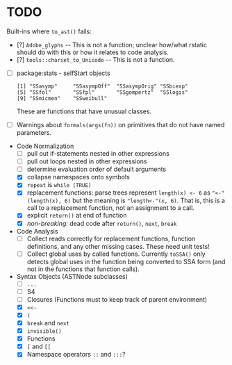 
# TODO

Built-ins where `to_ast()` fails:

*   [?] `Adobe_glyphs` -- This is not a function; unclear how/what rstatic
    should do with this or how it relates to code analysis.
*   [?] `tools::charset_to_Unicode` -- This is not a function.
*   [ ] package:stats - selfStart objects
    ```
    [1] "SSasymp"     "SSasympOff"  "SSasympOrig" "SSbiexp"    
    [5] "SSfol"       "SSfpl"       "SSgompertz"  "SSlogis"    
    [9] "SSmicmen"    "SSweibull"  
    ```
    These are functions that have unusual classes.

*   [ ] Warnings about `formals(args(fn))` on primitives that do not have named
    parameters.


* Code Normalization
  * [ ] pull out if-statements nested in other expressions
  * [ ] pull out loops nested in other expressions
  * [ ] determine evaluation order of default arguments
  * [x] collapse namespaces onto symbols
  * [x] `repeat` is `while (TRUE)`
  * [x] replacement functions: parse trees represent `length(x) <- 6` as
  `"<-"(length(x), 6)` but the meaning is `"length<-"(x, 6)`. That is, this is
  a call to a replacement function, not an assignment to a call.
  * [x] explicit `return()` at end of function
  * [x] *non-breaking:* dead code after `return()`, `next`, `break`

* Code Analysis
  * [ ] Collect reads correctly for replacement functions, function
    definitions, and any other missing cases. These need unit tests!
  * [ ] Collect global uses by called functions. Currently `toSSA()` only
    detects global uses in the function being converted to SSA form (and not in
    the functions that function calls).

* Syntax Objects (ASTNode subclasses)
  * [ ] `...`
  * [ ] S4
  * [ ] Closures (Functions must to keep track of parent environment)
  * [x] `<<-`
  * [x] `(`
  * [x] `break` and `next`
  * [x] `invisible()`
  * [x] Functions
  * [x] `[` and `[[`
  * [x] Namespace operators `::` and `:::`?
